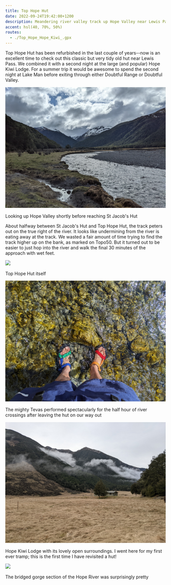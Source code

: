 ```yaml
---
title: Top Hope Hut
date: 2022-09-24T19:42:00+1200
description: Meandering river valley track up Hope Valley near Lewis Pass
accent: hsl(40, 70%, 50%)
routes:
  - ./Top_Hope_Hope_Kiwi_.gpx
---
```


Top Hope Hut has been refurbished in the last couple of years--now is an excellent time to check out this classic but very tidy old hut near Lewis Pass. We combined it with a second night at the large (and popular) Hope Kiwi Lodge. For a summer trip it would be awesome to spend the second night at Lake Man before exiting through either Doubtful Range or Doubtful Valley.

![](./PXL_20220924_031810327.jpg)

<figcaption>Looking up Hope Valley shortly before reaching St Jacob's Hut</figcaption>

About halfway between St Jacob's Hut and Top Hope Hut, the track peters out on the true right of the river. It looks like undermining from the river is eating away at the track. We wasted a fair amount of time trying to find the track higher up on the bank, as marked on Topo50. But it turned out to be easier to just hop into the river and walk the final 30 minutes of the approach with wet feet.

![](./PXL_20220924_224748952.jpg)

<figcaption>Top Hope Hut itself</figcaption>

![](./PXL_20220924_233129186.jpg)

<figcaption>The mighty Tevas performed spectacularly for the half hour of river crossings after leaving the hut on our way out</figcaption>

![](./PXL_20220925_195823380.jpg)

<figcaption>Hope Kiwi Lodge with its lovely open surroundings. I went here for my first ever tramp; this is the first time I have revisited a hut!</figcaption>

![](./PXL_20220925_202633523.jpg)

<figcaption>The bridged gorge section of the Hope River was surprisingly pretty</figcaption>
